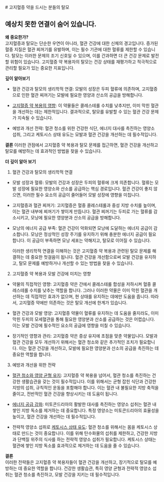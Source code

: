 
﻿# 고지혈증 약을 드시는 분들의 탈모
## 예상치 못한 연결이 숨어 있습니다.

  
**왜 중요한가?**  
 고지혈증과 탈모는 단순한 우연이 아니라, 혈관 건강에 대한 신체의 경고입니다. 증가된 혈중 지질은 혈관 찌꺼기를 유발하며, 이는 필수 기관에 대한 혈류를 제한할 수 있습니다. 탈모는 이러한 문제의 조기 신호일 수 있으며, 이를 간과하면 더 큰 건강 문제로 발전할 위험이 있습니다. 고지혈증 약 복용자의 탈모는 건강 상태를 재평가하고 적극적으로 관리할 필요가 있는 중요한 지표입니다.  
  
**깊이 알아보기**  
 
 - 혈관 건강과 탈모의 생리학적 연결: 모발의 성장은 두피 혈류에 의존하며, 고지혈증으로 인한 혈관 찌꺼기는 모발에 필요한 영양과 산소의 공급을 방해합니다.  
  
 - [고지혈증 약 복용의 영향](https://frontier-three.vercel.app/kr/m04/m0401/m040102/m04010205): 이 약물들은 콜레스테롤 수치를 낮추지만, 이미 막힌 혈관을 개선하는 데는 제한적입니다. 결과적으로, 탈모를 유발할 수 있는 혈관 건강 문제가 지속될 수 있습니다.  
  
 - 예방과 개선 전략: 혈관 청소를 위한 건강한 식단, 에너지 대사를 촉진하는 영양소 섭취, 그리고 케토시스 상태 유도는 모발과 혈관 건강을 개선하는 데 필수적입니다.  
  
**결론**
이러한 관점에서 고지혈증 약 복용과 탈모 문제를 접근하면, 혈관 건강을 개선하고 탈모를 예방하는 데 효과적인 방법을 찾을 수 있습니다.  
  
  
**더 깊이 알아 보기**  
  
 1. 혈관 건강과 탈모의 생리학적 연결  
  
 - 모발 성장과 혈류: 모발의 건강과 성장은 두피의 혈류에 크게 의존합니다. 혈류는 모발 성장에 필요한 영양소와 산소를 공급하는 핵심 경로입니다. 혈관 건강이 좋지 않으면, 이러한 필수 요소의 공급이 줄어들어 모발 성장에 영향을 미칩니다.  
  
 - 고지혈증과 혈관 찌꺼기: 고지혈증은 혈중 콜레스테롤과 중성 지방 수치를 높이며, 이는 혈관 내부에 찌꺼기가 쌓이게 만듭니다. 혈관 찌꺼기는 두피로 가는 혈류를 감소시키고, 모낭에 필요한 영양분과 산소의 공급을 방해합니다.  
  
 - 모낭의 에너지 공급 부족: 혈관 건강이 악화되면 모낭에 도달하는 에너지 공급이 감소합니다. 모낭은 정상적인 성장 주기를 유지하기 위해 충분한 에너지 공급이 필요합니다. 이 공급이 부족하면 모낭 세포는 약해지고, 탈모로 이어질 수 있습니다.  
  
   이러한 생리학적 연결을 이해하는 것은 고지혈증 약 복용과 관련된 탈모 문제를 해결하는 데 중요한 첫걸음이 됩니다. 혈관 건강을 개선함으로써 모발 건강을 유지하고, 탈모 문제를 예방하거나 개선할 수 있는 방법을 찾을 수 있습니다.  
  
2. 고지혈증 약 복용과 모발 건강에 미치는 영향  
  
 - 약물의 직접적인 영향: 고지혈증 약은 간에서 콜레스테롤 합성을 저하시켜 혈중 콜레스테롤 수치를 낮추는 역할을 합니다. 그러나 이러한 약물은 이미 막힌 혈관을 개선하는 데 직접적인 효과가 없으며, 현 상태를 유지하는 데에만 도움을 줍니다. 따라서, 고지혈증 약에만 의존하는 것은 탈모 개선에 한계가 있습니다.  
  
 - 혈관 건강과 모발 영양: 고지혈증 약물이 혈류를 유지하는 데 도움을 줄지라도, 이미 막힌 두피의 모세혈관을 통해 필요한 영양분과 산소를 공급하는 것은 어렵습니다. 이는 모발 건강에 필수적인 요소의 공급에 영향을 미칠 수 있습니다.  
  
 - 장기적인 영향과 관리: 고지혈증 약은 증상 유지에 초점을 맞춘 약물입니다. 모발과 혈관 건강을 모두 개선하기 위해서는 혈관 청소와 같은 추가적인 조치가 필요합니다. 이는 혈관 건강을 개선하고, 모발에 필요한 영양분과 산소의 공급을 촉진하는 데 중요한 역할을 합니다.  
  
3. 예방과 개선을 위한 전략  
  
 - [혈관 청소와 영양 균형 유지](https://frontier-three.vercel.app/kr/m04/m0403/m040302): 고지혈증 약 복용을 넘어서, 혈관 청소를 촉진하는 건강한 생활습관을 갖는 것이 필수적입니다. 이를 위해서는 균형 잡힌 식단과 건강한 지방의 섭취, 규칙적인 운동을 포함해야 합니다. 이는 혈관 내 불필요한 지방 축적을 줄이고, 전반적인 혈관 건강을 향상시키는 데 도움이 됩니다.  
  
 - [에너지 공급 강화](https://frontier-three.vercel.app/kr/m04/m0403/m040301/m04030101): 미토콘드리아의 활발한 대사를 촉진하는 영양소 섭취는 혈관 내 쌓인 지방 독소를 제거하는 데 중요합니다. 특정 영양소는 미토콘드리아의 효율성을 높이고, 혈관 건강을 개선하는 데 필수적입니다.  
  
 - 전략적 영양소 섭취로 [케토시스 상태 유도](https://frontier-three.vercel.app/kr/m04/m0407/m040703): 혈관 청소를 위해서는 몸을 케토시스 상태로 만드는 것이 중요합니다. 이를 위해 탄수화물의 섭취를 제한하고, 건강한 지방과 단백질 위주의 식사를 하는 전략적 영양소 섭취가 필요합니다. 케토시스 상태는 혈관에 쌓인 지방 독소를 효과적으로 제거하는 데 도움을 줄 수 있습니다.  
  
**결론**  
이러한 전략들은 고지혈증 약 복용자들이 혈관 건강을 개선하고, 장기적으로 탈모를 예방하는 데 중요한 역할을 합니다. 건강한 생활습관, 특히 영양 균형과 전략적 영양소 섭취는 혈관 청소를 촉진하고, 모발 건강을 지키는 데 필수적입니다.
<!--stackedit_data:
eyJoaXN0b3J5IjpbNTc3OTk1MTA5LDEwMDc1NzMzMzhdfQ==
-->